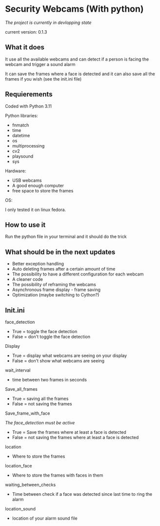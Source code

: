 # Security Webcams (With python)

*The project is currently in devlopping state*

current version: 0.1.3

## What it does

It use all the available webcams and can detect if a person is facing the webcam and trigger a sound alarm

It can save the frames where a face is detected and it can also save all the frames if you wish (see the init.ini file)

## Requierements

Coded with Python 3.11

Python libraries:

* fnmatch
* time
* datetime
* os
* multiprocessing
* cv2
* playsound
* sys

Hardware:

* USB webcams
* A good enough computer
* free space to store the frames

OS:

I only tested it on linux fedora.

## How to use it

Run the python file in your terminal and it should do the trick

## What should be in the next updates

* Better exception handling
* Auto deleting frames after a certain amount of time
* The possibility to have a different configuration for each webcam
* A cleaner code
* The possibility of reframing the webcams
* Asynchronous frame display - frame saving
* Optimization (maybe switching to Cython?)

## Init.ini

face_detection

* True = toggle the face detection
* False = don't toggle the face detection

Display

* True = display what webcams are seeing on your display
* False = don't show what webcams are seeing

wait_interval

* time between two frames in seconds

Save_all_frames

* True = saving all the frames
* False = not saving the frames

Save_frame_with_face

*The face_detection must be active*

* True = Save the frames where at least a face is detected
* False = not saving the frames where at least a face is detected

location

* Where to store the frames

location_face

* Where to store the frames with faces in them

waiting_between_checks

* Time between check if a face was detected since last time to ring the alarm

location_sound

* location of your alarm sound file

